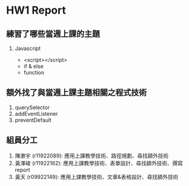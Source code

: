 # HW1 Report

## 練習了哪些當週上課的主題

1. Javascript

   - \<script>\</script>
   - if & else
   - function

## 額外找了與當週上課主題相關之程式技術

1. querySelector
2. addEventListener
3. preventDefault


## 組員分工

1. 陳漱宇 (r11922089): 應用上課教學技術、路徑規劃、尋找額外技術
2. 黃澤峻 (r11922162): 應用上課教學技術、表單設計、尋找額外技術、撰寫 report
3. 黃天 (r09922149): 應用上課教學技術、文章&表格設計、尋找額外技術
